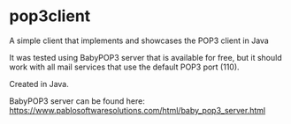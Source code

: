 # pop3client
A simple client that implements and showcases the POP3 client in Java

It was tested using BabyPOP3 server that is available for free, but it should work with all mail services that use the default POP3 port (110).

Created in Java.

BabyPOP3 server can be found here: https://www.pablosoftwaresolutions.com/html/baby_pop3_server.html
